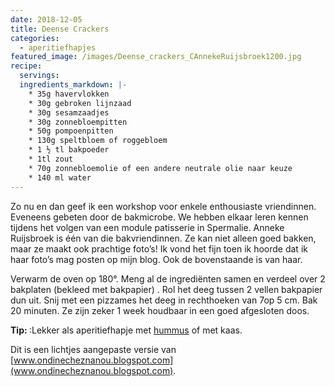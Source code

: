 ```yaml
---
date: 2018-12-05
title: Deense Crackers
categories:
  - aperitiefhapjes
featured_image: /images/Deense_crackers_CAnnekeRuijsbroek1200.jpg
recipe:
  servings: 
  ingredients_markdown: |-
    * 35g havervlokken    * 30g gebroken lijnzaad    * 30g sesamzaadjes    * 30g zonnebloempitten    * 50g pompoenpitten     * 130g speltbloem of roggebloem    * 1 ½ tl bakpoeder    * 1tl zout    * 70g zonnebloemolie of een andere neutrale olie naar keuze    * 140 ml water
---
```

Zo nu en dan geef ik een workshop voor enkele enthousiaste vriendinnen. Eveneens gebeten door de bakmicrobe.We hebben elkaar leren kennen tijdens het volgen van een module patisserie in Spermalie.Anneke Ruijsbroek is één van die bakvriendinnen. Ze kan niet alleen goed bakken, maar ze maakt ook prachtige foto’s!Ik vond het fijn toen ik hoorde dat ik haar foto’s mag posten op mijn blog.
Ook de bovenstaande is van haar.
<!--more-->

Verwarm de oven op 180°.Meng al de ingrediënten samen en verdeel over 2 bakplaten (bekleed met bakpapier) . Rol het deeg tussen 2 vellen bakpapier dun uit. Snij met een pizzames het deeg in rechthoeken van 7op 5 cm.Bak 20 minuten. Ze zijn zeker 1 week houdbaar in een goed afgesloten doos.<b>Tip: </b>:Lekker als aperitiefhapje met [hummus](https://fabilicious.be/aperitiefhapjes/2018/11/11/hummus/) of met kaas.

Dit is een lichtjes aangepaste versie van [www.ondinecheznanou.blogspot.com](www.ondinecheznanou.blogspot.com).

